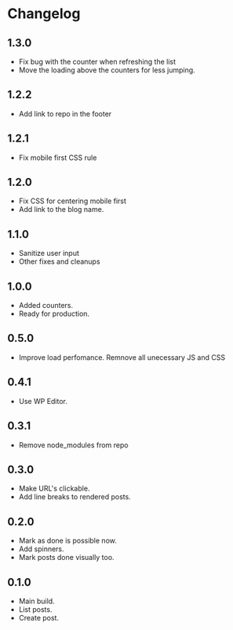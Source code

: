 # Changelog

## 1.3.0

- Fix bug with the counter when refreshing the list
- Move the loading above the counters for less jumping.

## 1.2.2

- Add link to repo in the footer

## 1.2.1

- Fix mobile first CSS rule

## 1.2.0

- Fix CSS for centering mobile first
- Add link to the blog name.

## 1.1.0

- Sanitize user input
- Other fixes and cleanups

## 1.0.0

- Added counters.
- Ready for production.

## 0.5.0

- Improve load perfomance. Remnove all unecessary JS and CSS

## 0.4.1

- Use WP Editor.

## 0.3.1

- Remove node_modules from repo

## 0.3.0

- Make URL's clickable.
- Add line breaks to rendered posts.

## 0.2.0

- Mark as done is possible now.
- Add spinners.
- Mark posts done visually too.

## 0.1.0

- Main build.
- List posts.
- Create post.
